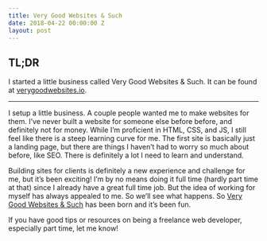 ```yaml
---
title: Very Good Websites & Such
date: 2018-04-22 00:00:00 Z
layout: post
---
```


## TL;DR
I started a little business called Very Good Websites & Such. It can be found at [verygoodwebsites.io](verygoodwebsites.io).

----

I setup a little business. A couple people wanted me to make websites for them. I’ve never built a website for someone else before before, and definitely not for money. While I’m proficient in HTML, CSS, and JS, I still feel like there is a steep learning curve for me. The first site is basically just a landing page, but there are things I haven’t had to worry so much about before, like SEO. There is definitely a lot I need to learn and understand.

Building sites for clients is definitely a new experience and challenge for me, but it’s been exciting! I’m by no means doing it full time (hardly part time at that) since I already have a great full time job. But the idea of working for myself has always appealed to me. So we’ll see what happens. So [Very Good Websites & Such](verygoodwebsites.io) has been born and it’s been fun. 

If you have good tips or resources on being a freelance web developer, especially part time, let me know!
